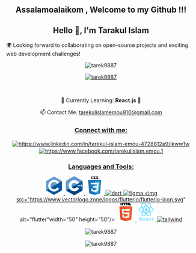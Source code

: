
<html lang="en">
<head>
      <meta charset="UTF-8">
      <meta name="viewport" content="width=device-width, initial-scale=1.0">
</head>
<body>
      <h2 align="center">Assalamoalaikom , Welcome to my Github !!!</h2>
      <h2 align="center">Hello 👋, I'm Tarakul Islam</h2>
     
🌍 Looking forward to collaborating on open-source projects and exciting web development challenges!</h4> <br>
      <p align="center"> <img src="https://komarev.com/ghpvc/?username=tarek9887&label=Profile%20views&color=0e75b6&style=flat" alt="tarek9887" /> </p>
      <p align="center"> <a href="https://github.com/ryo-ma/github-profile-trophy"><img src="https://github-profile-trophy.vercel.app/?username=tarek9887" alt="tarek9887" /></a> </p>
      <p align="center"> <a href="https://twitter.com/" target="blank"><img src="https://img.shields.io/twitter/follow/?logo=twitter&style=for-the-badge" alt="" /></a> </p>
        <p align="center">🌱 Currently Learning: <strong>React.js</strong> 🚀</p>
        <p align="center">📫 Contact Me: <a href="mailto:tarekulislamemou910@gmail.com">tarekulislamemou910@gmail.com</a></p>
       <h3 align="center"><u>Connect with me:</u></h3>
       <p align="center">
       <a href="https://linkedin.com/in/https://www.linkedin.com/in/tarekul-islam-emou-4728812a9/ikww1w" target="blank"><img align="center" src="https://raw.githubusercontent.com/rahuldkjain/github-profile-readme-generator/master/src/images/icons/Social/linked-in-alt.svg" alt="https://www.linkedin.com/in/tarekul-islam-emou-4728812a9/ikww1w" height="30" width="40" /></a>
       <a href="https://fb.com/https://www.facebook.com/tarekulislam.emou.1" target="blank"><img align="center" src="https://raw.githubusercontent.com/rahuldkjain/github-profile-readme-generator/master/src/images/icons/Social/facebook.svg" alt="https://www.facebook.com/tarekulislam.emou.1" height="30" width="40" /></a>
        </p>
       <h3 align="center"><u>Languages and Tools:</u></h3>
       <p align="center"> <a href="https://www.cprogramming.com/" target="_blank" rel="noreferrer"> <img src="https://raw.githubusercontent.com/devicons/devicon/master/icons/c/c-original.svg" alt="c" width="50" height="50"/> </a> <a href="https://www.w3schools.com/cpp/" target="_blank" rel="noreferrer"> <img src="https://raw.githubusercontent.com/devicons/devicon/master/icons/cplusplus/cplusplus-original.svg" alt="cplusplus" width="50" height="50"/> </a> <a href="https://www.w3schools.com/css/" target="_blank" rel="noreferrer"> <img src="https://raw.githubusercontent.com/devicons/devicon/master/icons/css3/css3-original-wordmark.svg" alt="css3" width="50" height="50"/> </a> <a href="https://dart.dev" target="_blank" rel="noreferrer"> <img src="https://www.vectorlogo.zone/logos/dartlang/dartlang-icon.svg" alt="dart" width="50" height="50"/> </a> <a href="https://www.figma.com/" target="_blank" rel="noreferrer"> <img src="https://www.vectorlogo.zone/logos/figma/figma-icon.svg" alt="figma" width="50" height="50"/> </a> <a href="https://flutter.dev" target="_blank" rel="noreferrer"> <img src="https://www.vectorlogo.zone/logos/flutterio/flutterio-icon.svg" alt="flutter"width="50" height="50"/> </a> <a href="https://www.w3.org/html/" target="_blank" rel="noreferrer"> <img src="https://raw.githubusercontent.com/devicons/devicon/master/icons/html5/html5-original-wordmark.svg" alt="html5" width="50" height="50"/> </a> <a href="https://reactjs.org/" target="_blank" rel="noreferrer"> <img src="https://raw.githubusercontent.com/devicons/devicon/master/icons/react/react-original-wordmark.svg" alt="react" width="50" height="50"/> </a> <a href="https://tailwindcss.com/" target="_blank" rel="noreferrer"> <img src="https://www.vectorlogo.zone/logos/tailwindcss/tailwindcss-icon.svg" alt="tailwind" width="50" height="50"/> </a> </p>
       <p align="center"><img align="center" src="https://github-readme-stats.vercel.app/api/top-langs?username=tarek9887&show_icons=true&locale=en&layout=compact" alt="tarek9887" /></p>
       <p align="center" ><img align="center" src="https://github-readme-streak-stats.herokuapp.com/?user=tarek9887&" alt="tarek9887" /></p>

</body>
</html>
